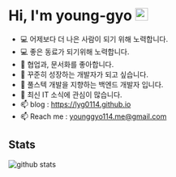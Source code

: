 # Hi, I'm young-gyo <img src="https://media.giphy.com/media/hvRJCLFzcasrR4ia7z/giphy.gif" width="25px">

- 💻 어제보다 더 나은 사람이 되기 위해 노력합니다.
- 💻 좋은 동료가 되기위해 노력합니다.
- 🌱 협업과, 문서화를 좋아합니다.
- 🌱 꾸준히 성장하는 개발자가 되고 싶습니다.
- 🌱 풀스텍 개발을 지향하는 백엔드 개발자 입니다.
- 🌱 최신 IT 소식에 관심이 많습니다.
- 📫 blog : https://lyg0114.github.io
- 📫 Reach me : younggyo114.me@gmail.com

## Stats

![github stats](https://github-readme-stats.vercel.app/api?username=lyg0114&show_icons=true&theme=dark)
